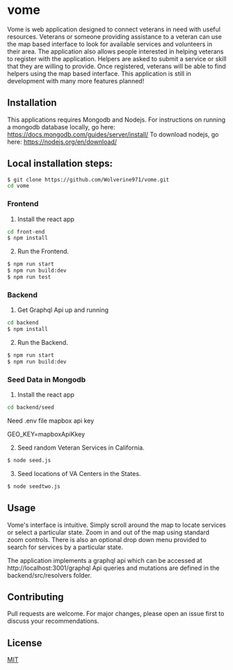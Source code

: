 # vome

Vome is web application designed to connect veterans in need with useful resources. Veterans or someone providing assistance to a veteran can use the map based interface to look for available services and volunteers in their area. The application also allows people interested in helping veterans to register with the application. Helpers are asked to submit a service or skill that they are willing to provide. Once registered, veterans will be able to find helpers using the map based interface. This application is still in development with many more features planned! 

## Installation
This applications requires Mongodb and Nodejs. For instructions on running a mongodb database locally, go here:
https://docs.mongodb.com/guides/server/install/
To download nodejs, go here:
https://nodejs.org/en/download/

## Local installation steps:
```bash
$ git clone https://github.com/Wolverine971/vome.git
cd vome
```
### Frontend
1. Install the react app
```bash
cd front-end
$ npm install
```
2. Run the Frontend.  
```bash
$ npm run start
$ npm run build:dev
$ npm run test
```

### Backend
1. Get Graphql Api up and running
```bash
cd backend
$ npm install
```
2. Run the Backend.  
```bash
$ npm run start
$ npm run build:dev
```

### Seed Data in Mongodb
1. Install the react app
```bash
cd backend/seed
```
Need .env file mapbox api key

GEO_KEY=mapboxApiKkey

2. Seed random Veteran Services in California.  
```bash
$ node seed.js
```
3. Seed locations of VA Centers in the States.  
```bash
$ node seedtwo.js
```

## Usage
Vome's interface is intuitive. Simply scroll around the map to locate services or select a particular state. Zoom in and out of the map using standard zoom controls. There is also an optional drop down menu provided to search for services by a particular state.  

The application implements a graphql api which can be accessed at http://localhost:3001/graphql 
Api queries and mutations are defined in the backend/src/resolvers folder.  

## Contributing
Pull requests are welcome. For major changes, please open an issue first to discuss your recommendations. 

## License
[MIT](https://choosealicense.com/licenses/mit/)